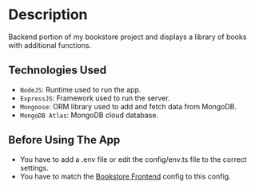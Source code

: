 # Description

Backend portion of my bookstore project and displays a library of books with additional functions.

## Technologies Used

- `NodeJS`: Runtime used to run the app.
- `ExpressJS`: Framework used to run the server.
- `Mongoose`: ORM library used to add and fetch data from MongoDB.
- `MongoDB Atlas`: MongoDB cloud database.

## Before Using The App
- You have to add a .env file or edit the config/env.ts file to the correct settings.
- You have to match the [Bookstore Frontend](https://github.com/Rabeea-Safadi/bookstore-frontend/) config to this config.

